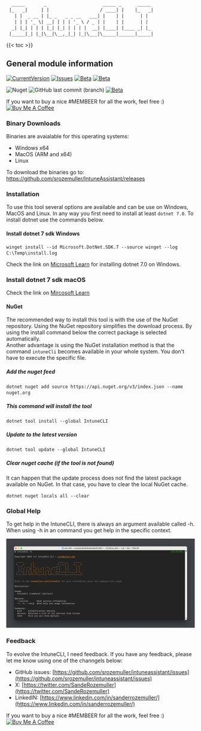 
```basic
  _____       _                     _____ _      _____ 
 |_   _|     | |                   / ____| |    |_   _|
   | |  _ __ | |_ _   _ _ __   ___| |    | |      | |  
   | | | '_ \| __| | | | '_ \ / _ | |    | |      | |  
  _| |_| | | | |_| |_| | | | |  __| |____| |____ _| |_ 
 |_____|_| |_|\__|\__,_|_| |_|\___|\_____|______|_____|
```

{{< toc >}}

## General module information
<a href="https://github.com/srozemuller/intuneassistant" target="_blank"><img src="https://img.shields.io/github/v/release/srozemuller/intuneassistant?label=latest-release&style=flat-square" alt="CurrentVersion"></a> <a href="https://github.com/srozemuller/intuneassistant/issues" target="_blank"><img src="https://img.shields.io/github/issues/srozemuller/intuneassistant?style=flat-square" alt="Issues"></a> </a><a href="https://github.com/srozemuller/intuneassistant/tree/beta" target="_blank"><img src="https://img.shields.io/maintenance/yes/2023?style=flat-square" alt="Beta"></a> </a><a href="https://github.com/srozemuller/intuneassistant/tree/beta" target="_blank"><img src="https://img.shields.io/github/license/srozemuller/intuneassistant?style=flat-square" alt="Beta"></a>

![Nuget](https://img.shields.io/nuget/dt/IntuneCli?style=flat-square&label=NuGet%20downloads)
![GitHub last commit (branch)](https://img.shields.io/github/last-commit/srozemuller/IntuneAssistant/main?style=flat-square)
<a href="https://www.nuget.org/packages/IntuneCLI/" target="_blank"><img src="https://img.shields.io/nuget/v/IntuneCLI?style=flat-square" alt="Beta"></a>

If you want to buy a nice #MEMBEER for all the work, feel free :)  
  <a href="https://www.buymeacoffee.com/srozemuller" target="_blank"><img
      src="https://cdn.buymeacoffee.com/buttons/v2/default-yellow.png" alt="Buy Me A Coffee"
      style="height: 30px !important;width: 117px !important;"></a>
    </div>



### Binary Downloads
Binaries are avaialable for this operating systems:

- Windows x64
- MacOS (ARM and x64)
- Linux

To download the binaries go to: https://github.com/srozemuller/IntuneAssistant/releases


### Installation
To use this tool several options are available and can be use on Windows, MacOS and Linux.
In any way you first need to install at least `dotnet 7.0`. To install dotnet use the commands below.

#### Install dotnet 7 sdk Windows
```basic
winget install --id Microsoft.DotNet.SDK.7 --source winget --log C:\Temp\install.log
```

Check the link on [Microsoft Learn](https://learn.microsoft.com/en-us/dotnet/core/install/windows?tabs=net70) for installing dotnet 7.0 on Windows.
### Install dotnet 7 sdk macOS
Check the link on [Mircosoft Learn](https://learn.microsoft.com/en-us/dotnet/core/install/macos)

#### NuGet
The recommended way to install this tool is with the use of the NuGet repository. Using the NuGet repository simplifies the download process. 
By using the install command below the correct package is selected automatically.  
Another advantage is using the NuGet installation method is that the command ```intuneCli``` becomes available in your whole system. 
You don't have to execute the specific file.

##### Add the nuget feed
```basic
dotnet nuget add source https://api.nuget.org/v3/index.json --name nuget.org
```

##### This command will install the tool
```basic
dotnet tool install --global IntuneCLI
```

##### Update to the latest version
```basic
dotnet tool update --global IntuneCLI
```

##### Clear nuget cache (if the tool is not found)
It can happen that the update process does not find the latest package available on NuGet. In that case, you have to clear the local NuGet cache.
```basic
dotnet nuget locals all --clear
```

### Global Help
To get help in the IntuneCLI, there is always an argument available called -h.
When using -h in an command you get help in the specific context.

![intuneCli-help](global-intunecli-help.png)


### Feedback
To evolve the IntuneCLI, I need feedback. If you have any feedback, please let me know using one of the channgels below:
- GitHub issues: [https://github.com/srozemuller/intuneassistant/issues](https://github.com/srozemuller/intuneassistant/issues)
- X: [https://twitter.com/SandeRozemuller](https://twitter.com/SandeRozemuller)
- LinkedIN: [https://www.linkedin.com/in/sanderrozemuller/](https://www.linkedin.com/in/sanderrozemuller/)

If you want to buy a nice #MEMBEER for all the work, feel free :)  
<a href="https://www.buymeacoffee.com/srozemuller" target="_blank"><img
    src="https://cdn.buymeacoffee.com/buttons/v2/default-yellow.png" alt="Buy Me A Coffee"
    style="height: 30px !important;width: 117px !important;"></a>
</div>

<script async src="https://pagead2.googlesyndication.com/pagead/js/adsbygoogle.js?client=ca-pub-8130597253774789"
     crossorigin="anonymous"></script>
<!-- footer -->
<ins class="adsbygoogle"
     style="display:block"
     data-ad-client="ca-pub-8130597253774789"
     data-ad-slot="5757826545"
     data-ad-format="auto"
     data-full-width-responsive="true"></ins>
<script>
     (adsbygoogle = window.adsbygoogle || []).push({});
</script>